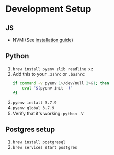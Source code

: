 # Development Setup

## JS

- NVM (See [installation guide](https://github.com/nvm-sh/nvm))

## Python

1. `brew install pyenv zlib readline xz`
2. Add this to your `.zshrc` or `.bashrc`:
    ```sh
    if command -v pyenv 1>/dev/null 2>&1; then
        eval "$(pyenv init -)"
    fi
    ```
3. `pyenv install 3.7.9`
4. `pyenv global 3.7.9`
5. Verify that it's working: `python -V`


## Postgres setup

1. `brew install postgresql`
2. `brew services start postgres`
